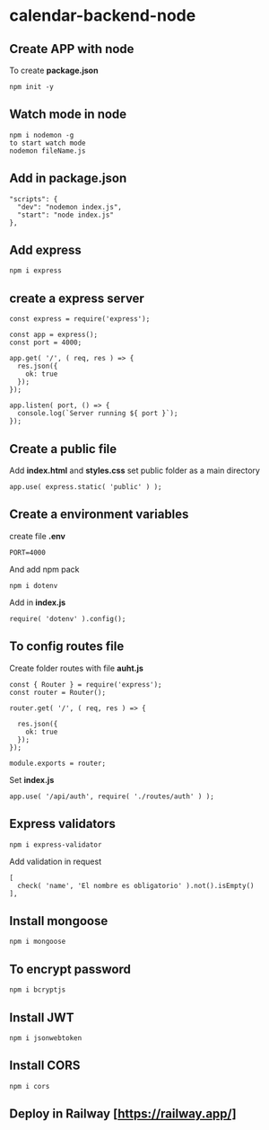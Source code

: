 # calendar-backend-node

## Create APP with node
To create __package.json__
```
npm init -y
```

## Watch mode in node
```
npm i nodemon -g
to start watch mode
nodemon fileName.js
```

## Add in __package.json__
```
"scripts": {
  "dev": "nodemon index.js",
  "start": "node index.js"
},
```
## Add express
```
npm i express
```
## create a express server
```
const express = require('express');

const app = express();
const port = 4000;

app.get( '/', ( req, res ) => {
  res.json({
    ok: true
  });
});

app.listen( port, () => {
  console.log(`Server running ${ port }`);
});
```

 ## Create a __public__ file
 Add __index.html__ and __styles.css__
 set public folder as a main directory
 ```
 app.use( express.static( 'public' ) );
 ```

 ## Create a environment variables
create file __.env__
```
PORT=4000
```
And add npm pack
```
npm i dotenv
```
Add in __index.js__
```
require( 'dotenv' ).config();
```

## To config routes file
Create folder routes with file __auht.js__
```
const { Router } = require('express');
const router = Router();

router.get( '/', ( req, res ) => {

  res.json({
    ok: true
  });
});

module.exports = router;
```
Set __index.js__
```
app.use( '/api/auth', require( './routes/auth' ) );
```

## Express validators
```
npm i express-validator
```
Add validation in request
```
[
  check( 'name', 'El nombre es obligatorio' ).not().isEmpty()
],
```

## Install mongoose
```
npm i mongoose
```

## To encrypt password
```
npm i bcryptjs
```

## Install JWT
```
npm i jsonwebtoken
```

## Install CORS
```
npm i cors
```

## Deploy in Railway [https://railway.app/]
